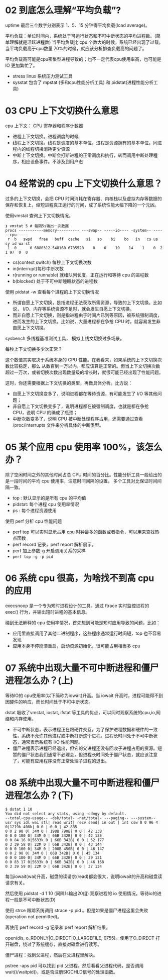 # 02 到底怎么理解“平均负载”?

uptime 最后三个数字分别表示 1、5、15 分钟得平均负载(load average)。

平均负载：单位时间内，系统处于可运行状态和不可中断状态的平均进程数。(简单理解就是活跃进程数)
当平均负载比 cpu 个数大的时候，系统已经出现了过载。当平均负载高于cpu数量 70%的时候，就应该分析排查负载高的问题了。

平均负载高可能是cpu密集型进程导致的；也不一定代表cpu使用率高，也可能是 IO 更加繁忙了。

- stress linux 系统压力测试工具
- sysstat 包含了 mpstat (多和cpu性能分析工具) 和 pidstat(进程性能分析工具)


# 03 CPU 上下文切换什么意思
cpu 上下文： CPU 寄存器和程序计数器

- 进程上下文切换。进程调度的时候
- 线程上下文切换。线程是调度的基本单位，进程是资源拥有的基本单位。同进程内的线程切换消耗更少资源
- 中断上下文切换。中断会打断进程的正常调度和执行，转而调用中断处理程序，相应设备事件。不涉及到用户态


# 04 经常说的 cpu 上下文切换什么意思？

过多的上下⽂切换，会把 CPU 时间消耗在寄存器、内核栈以及虚拟内存等数据的保存和恢复上，缩短进程真正运⾏的时间，成了系统性能⼤幅下降的⼀个元凶。

使用vmstat 查询上下文切换情况。

```
❯ vmstat 5 # 每隔5s输出一次数据
procs -----------memory---------- ---swap-- -----io---- -system-- ------cpu-----
 r  b   swpd   free   buff  cache   si   so    bi    bo   in   cs us sy id wa st
 1  0      0 6880312 548160 6785520    0    0    19    14    1    0  2  1 97  0  0
```

- cs(context switch) 每秒上下文切换次数
- in(interrupt)每秒中断次数
- r(running or runnable) 就绪队列长度，正在运行和等待 cpu 的进程数
- b(blocked) 处于不可中断睡眠状态的进程数

使用 pidstat -w 查看每个进程的上下文切换情况

- 所谓⾃愿上下⽂切换，是指进程⽆法获取所需资源，导致的上下⽂切换。⽐如说， I/O、内存等系统资源不⾜时，就会发⽣⾃愿上下⽂切换。
- ⽽⾮⾃愿上下⽂切换，则是指进程由于时间⽚已到等原因，被系统强制调度，进⽽发⽣的上下⽂切换。⽐如说，⼤量进程都在争抢 CPU 时，就容易发⽣⾮⾃愿上下⽂切换。

sysbench 多线程基准测试工具， 模拟上线文切换过多场景。

每秒上下文切换多少次正常？

这个数值其实取决于系统本身的 CPU 性能。在我看来，如果系统的上下⽂切换次数⽐较稳定，那么
从数百到⼀万以内，都应该算是正常的。但当上下⽂切换次数超过⼀万次，或者切换次数出现数量级的增⻓时，就很可能已经出现了性能问题。

这时，你还需要根据上下⽂切换的类型，再做具体分析。⽐⽅说：

- ⾃愿上下⽂切换变多了，说明进程都在等待资源，有可能发⽣了 I/O 等其他问题；
- ⾮⾃愿上下⽂切换变多了，说明进程都在被强制调度，也就是都在争抢 CPU，说明 CPU 的确成了瓶颈；
- 中断次数变多了，说明 CPU 被中断处理程序占⽤，还需要通过查看 /proc/interrupts ⽂件来分析具体的中断类型。


# 05 某个应用 cpu 使用率 100%，该怎么办？

除了空闲时间之外的其他时间占总 CPU 时间的百分比。性能分析工具一般给出的是一段时间的平均 cpu 使用率，注意时间间隔的设置。
多个工具对比保证时间间隔一致。

- top : 默认显示的是所有 cpu 的平均值
- pidstat: 每个进程 cpu 使用率情况
- ps :  每个进程资源使用

使用 perf 分析 cpu 性能问题

- perf top 可以实时显示占用 cpu 时钟最多的函数或者指令，可以用来查找热点函数
- perf record 记录，perf report 解析展示。
- perf 加上参数-g 开启调用关系的采样
- `perf top -g -p pid`

# 06 系统 cpu 很高，为啥找不到高 cpu 的应用

execsnoop 是一个专为短时进程设计的工具。通过 ftrace 实时监控进程的 exec() 行为，并输出短时进程的基本信息。

碰到无法解释的 cpu 使用率情况，首先想到可能是短时应用导致的问题，比如：

- 应用里直接调用了其他二进制程序，这些程序通常运行时间短，top 也不容易发现
- 应用本身不停崩溃重启，启动资源初始化，很可能占用相当多 cpu


# 07 系统中出现大量不可中断进程和僵尸进程怎么办？(上)

等待IO的 cpu使用率(以下简称为iowait)升高。当 iowait 升高时，进程可能得不到因硬件的响应，而长时间处于不可中断状态。

dstat 吸收了vmstat, iostat, ifstat 等工具的优点，可以同时观察系统的cpu,io,网络和内存使用。

- 不可中断状态，表示进程正在跟硬件交互，为了保护进程数据和硬件的⼀致性，系统不允许其他进程或中断打断这个进程。进程⻓时间处于不可中断状态，通常表示系统有 I/O 性能问题。
- 僵⼫进程表示进程已经退出，但它的⽗进程还没有回收⼦进程占⽤的资源。短暂的僵⼫状态我们通常不必理会，但进程⻓时间处于僵⼫状态，就应该注意了，可能有应⽤程序没有正常处理⼦进程的退出。

# 08 系统中出现大量不可中断进程和僵尸进程怎么办？(下)

```
$ dstat 1 10
You did not select any stats, using -cdngy by default.
--total-cpu-usage-- -dsk/total- -net/total- ---paging-- ---system--
usr sys idl wai stl| read writ| recv send| in out | int csw 0 0 96 4 0|1219k 408k| 0 0 | 0 0 | 42 885
0 0 2 98 0| 34M 0 | 198B 790B| 0 0 | 42 138
0 0 0 100 0| 34M 0 | 66B 342B| 0 0 | 42 135
0 0 84 16 0|5633k 0 | 66B 342B| 0 0 | 52 177
0 3 39 58 0| 22M 0 | 66B 342B| 0 0 | 43 144
0 0 0 100 0| 34M 0 | 200B 450B| 0 0 | 46 147
0 0 2 98 0| 34M 0 | 66B 342B| 0 0 | 45 134
0 0 0 100 0| 34M 0 | 66B 342B| 0 0 | 39 131
0 0 83 17 0|5633k 0 | 66B 342B| 0 0 | 46 168
0 3 39 59 0| 22M 0 | 66B 342B| 0 0 | 37 134
```

每当iowait(wai)升高，磁盘的读请求(read)都会很大，说明iowait的升高和磁盘读请求有关。

然后使用 pidstat -d 1 10 (间隔1s输出20组)  观察进程的 io 使用情况。等待io的进程一般是不可中断状态(D)

使用 strce 跟踪系统调用 strace -p pid 。但是如果是僵尸进程这里会失败(operation not permitted)。

再使用 perf record -g 记录和 perf report 解析结果。

open(dis, o_RDONLY|O_DIRECT|O_LARGEFILE, 0755)。使用了O_DIRECT 打开磁盘，绕过了系统缓存，直接对磁盘进行读写。


僵尸进程：找到父进程，然后在父进程里解决。

pstree -aps pid 可以找到  pid 父进程。然后看看父进程代码，是否调用 wait()/waitpid()，或是否注册SIGCHLD信号的处理函数。

